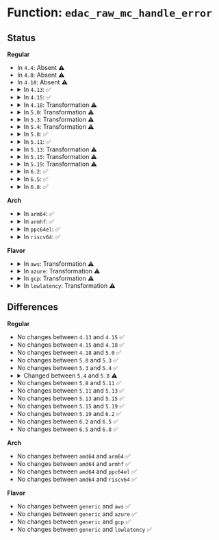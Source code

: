 # Function: <code>edac_raw_mc_handle_error</code>

## Status
<b>Regular</b>
<ul>
<li>
In <code>4.4</code>: Absent ⚠️
</li>
<li>
In <code>4.8</code>: Absent ⚠️
</li>
<li>
In <code>4.10</code>: Absent ⚠️
</li>
<li>
<details>
<summary>In <code>4.13</code>: ✅</summary>

```c
void edac_raw_mc_handle_error(const enum hw_event_mc_err_type type, struct mem_ctl_info *mci, struct edac_raw_error_desc *e);
```

**Collision:** Unique Global

**Inline:** No

**Transformation:** False

**Instances:**

```
In drivers/edac/edac_mc.c (ffffffff8175c1b0)
Location: drivers/edac/edac_mc.c:1057
Inline: False
Direct callers:
  - drivers/edac/edac_mc.c:edac_mc_handle_error
```
**Symbols:**

```
ffffffff8175c1b0-ffffffff8175c6d5: edac_raw_mc_handle_error (STB_GLOBAL)
```
</details>
</li>
<li>
<details>
<summary>In <code>4.15</code>: ✅</summary>

```c
void edac_raw_mc_handle_error(const enum hw_event_mc_err_type type, struct mem_ctl_info *mci, struct edac_raw_error_desc *e);
```

**Collision:** Unique Global

**Inline:** No

**Transformation:** False

**Instances:**

```
In drivers/edac/edac_mc.c (ffffffff817ce3f0)
Location: drivers/edac/edac_mc.c:1062
Inline: False
Direct callers:
  - drivers/edac/edac_mc.c:edac_mc_handle_error
  - drivers/edac/ghes_edac.c:ghes_edac_report_mem_error
```
**Symbols:**

```
ffffffff817ce3f0-ffffffff817ce927: edac_raw_mc_handle_error (STB_GLOBAL)
```
</details>
</li>
<li>
<details>
<summary>In <code>4.18</code>: Transformation ⚠️</summary>

```c
void edac_raw_mc_handle_error(const enum hw_event_mc_err_type type, struct mem_ctl_info *mci, struct edac_raw_error_desc *e);
```

**Collision:** Unique Global

**Inline:** No

**Transformation:** True

**Instances:**

```
In drivers/edac/edac_mc.c (0)
Location: drivers/edac/edac_mc.c:1064
Inline: False
Direct callers:
  - drivers/edac/edac_mc.c:edac_mc_handle_error
  - drivers/edac/ghes_edac.c:ghes_edac_report_mem_error
```
**Symbols:**

```
ffffffff81818516-ffffffff8181868c: edac_raw_mc_handle_error.cold.14 (STB_LOCAL)
ffffffff81817120-ffffffff81817506: edac_raw_mc_handle_error (STB_GLOBAL)
```
</details>
</li>
<li>
<details>
<summary>In <code>5.0</code>: Transformation ⚠️</summary>

```c
void edac_raw_mc_handle_error(const enum hw_event_mc_err_type type, struct mem_ctl_info *mci, struct edac_raw_error_desc *e);
```

**Collision:** Unique Global

**Inline:** No

**Transformation:** True

**Instances:**

```
In drivers/edac/edac_mc.c (0)
Location: drivers/edac/edac_mc.c:1057
Inline: False
Direct callers:
  - drivers/edac/edac_mc.c:edac_mc_handle_error
  - drivers/edac/ghes_edac.c:ghes_edac_report_mem_error
```
**Symbols:**

```
ffffffff81843daf-ffffffff81843f25: edac_raw_mc_handle_error.cold.15 (STB_LOCAL)
ffffffff818429c0-ffffffff81842da6: edac_raw_mc_handle_error (STB_GLOBAL)
```
</details>
</li>
<li>
<details>
<summary>In <code>5.3</code>: Transformation ⚠️</summary>

```c
void edac_raw_mc_handle_error(const enum hw_event_mc_err_type type, struct mem_ctl_info *mci, struct edac_raw_error_desc *e);
```

**Collision:** Unique Global

**Inline:** No

**Transformation:** True

**Instances:**

```
In drivers/edac/edac_mc.c (0)
Location: drivers/edac/edac_mc.c:1053
Inline: False
Direct callers:
  - drivers/edac/edac_mc.c:edac_mc_handle_error
  - drivers/edac/ghes_edac.c:ghes_edac_report_mem_error
```
**Symbols:**

```
ffffffff81886b5d-ffffffff81886cdd: edac_raw_mc_handle_error.cold (STB_LOCAL)
ffffffff818857c0-ffffffff81885bb8: edac_raw_mc_handle_error (STB_GLOBAL)
```
</details>
</li>
<li>
<details>
<summary>In <code>5.4</code>: Transformation ⚠️</summary>

```c
void edac_raw_mc_handle_error(const enum hw_event_mc_err_type type, struct mem_ctl_info *mci, struct edac_raw_error_desc *e);
```

**Collision:** Unique Global

**Inline:** No

**Transformation:** True

**Instances:**

```
In drivers/edac/edac_mc.c (0)
Location: drivers/edac/edac_mc.c:1046
Inline: False
Direct callers:
  - drivers/edac/edac_mc.c:edac_mc_handle_error
  - drivers/edac/ghes_edac.c:ghes_edac_report_mem_error
```
**Symbols:**

```
ffffffff818b8b1d-ffffffff818b8c9d: edac_raw_mc_handle_error.cold (STB_LOCAL)
ffffffff818b7760-ffffffff818b7b58: edac_raw_mc_handle_error (STB_GLOBAL)
```
</details>
</li>
<li>
<details>
<summary>In <code>5.8</code>: ✅</summary>

```c
void edac_raw_mc_handle_error(struct edac_raw_error_desc *e);
```

**Collision:** Unique Global

**Inline:** No

**Transformation:** False

**Instances:**

```
In drivers/edac/edac_mc.c (ffffffff81988720)
Location: drivers/edac/edac_mc.c:986
Inline: False
Direct callers:
  - drivers/edac/edac_mc.c:edac_mc_handle_error
  - drivers/edac/ghes_edac.c:ghes_edac_report_mem_error
```
**Symbols:**

```
ffffffff81988720-ffffffff819888d9: edac_raw_mc_handle_error (STB_GLOBAL)
```
</details>
</li>
<li>
<details>
<summary>In <code>5.11</code>: ✅</summary>

```c
void edac_raw_mc_handle_error(struct edac_raw_error_desc *e);
```

**Collision:** Unique Global

**Inline:** No

**Transformation:** False

**Instances:**

```
In drivers/edac/edac_mc.c (ffffffff8198c500)
Location: drivers/edac/edac_mc.c:990
Inline: False
Direct callers:
  - drivers/edac/edac_mc.c:edac_mc_handle_error
  - drivers/edac/ghes_edac.c:ghes_edac_report_mem_error
```
**Symbols:**

```
ffffffff8198c500-ffffffff8198c658: edac_raw_mc_handle_error (STB_GLOBAL)
```
</details>
</li>
<li>
<details>
<summary>In <code>5.13</code>: Transformation ⚠️</summary>

```c
void edac_raw_mc_handle_error(struct edac_raw_error_desc *e);
```

**Collision:** Unique Global

**Inline:** No

**Transformation:** True

**Instances:**

```
In drivers/edac/edac_mc.c (0)
Location: drivers/edac/edac_mc.c:990
Inline: False
Direct callers:
  - drivers/edac/edac_mc.c:edac_mc_handle_error
  - drivers/edac/ghes_edac.c:ghes_edac_report_mem_error
```
**Symbols:**

```
ffffffff81c1a9f9-ffffffff81c1aad6: edac_raw_mc_handle_error.cold (STB_LOCAL)
ffffffff81970b10-ffffffff81970d54: edac_raw_mc_handle_error (STB_GLOBAL)
```
</details>
</li>
<li>
<details>
<summary>In <code>5.15</code>: Transformation ⚠️</summary>

```c
void edac_raw_mc_handle_error(struct edac_raw_error_desc *e);
```

**Collision:** Unique Global

**Inline:** No

**Transformation:** True

**Instances:**

```
In drivers/edac/edac_mc.c (0)
Location: drivers/edac/edac_mc.c:993
Inline: False
Direct callers:
  - drivers/edac/edac_mc.c:edac_mc_handle_error
  - drivers/edac/ghes_edac.c:ghes_edac_report_mem_error
```
**Symbols:**

```
ffffffff81d2a8f5-ffffffff81d2a9d2: edac_raw_mc_handle_error.cold (STB_LOCAL)
ffffffff81a19430-ffffffff81a19671: edac_raw_mc_handle_error (STB_GLOBAL)
```
</details>
</li>
<li>
<details>
<summary>In <code>5.19</code>: Transformation ⚠️</summary>

```c
void edac_raw_mc_handle_error(struct edac_raw_error_desc *e);
```

**Collision:** Unique Global

**Inline:** No

**Transformation:** True

**Instances:**

```
In drivers/edac/edac_mc.c (0)
Location: drivers/edac/edac_mc.c:918
Inline: False
Direct callers:
  - drivers/edac/edac_mc.c:edac_mc_handle_error
  - drivers/edac/ghes_edac.c:ghes_edac_report_mem_error
```
**Symbols:**

```
ffffffff81ef6a48-ffffffff81ef6ba3: edac_raw_mc_handle_error.cold (STB_LOCAL)
ffffffff81b821d0-ffffffff81b82562: edac_raw_mc_handle_error (STB_GLOBAL)
```
</details>
</li>
<li>
<details>
<summary>In <code>6.2</code>: ✅</summary>

```c
void edac_raw_mc_handle_error(struct edac_raw_error_desc *e);
```

**Collision:** Unique Global

**Inline:** No

**Transformation:** False

**Instances:**

```
In drivers/edac/edac_mc.c (ffffffff81d20a40)
Location: drivers/edac/edac_mc.c:917
Inline: False
Direct callers:
  - drivers/edac/edac_mc.c:edac_mc_handle_error
  - drivers/edac/ghes_edac.c:ghes_edac_report_mem_error
```
**Symbols:**

```
ffffffff81d20a40-ffffffff81d20f1b: edac_raw_mc_handle_error (STB_GLOBAL)
```
</details>
</li>
<li>
<details>
<summary>In <code>6.5</code>: ✅</summary>

```c
void edac_raw_mc_handle_error(struct edac_raw_error_desc *e);
```

**Collision:** Unique Global

**Inline:** No

**Transformation:** False

**Instances:**

```
In drivers/edac/edac_mc.c (ffffffff81d89c50)
Location: drivers/edac/edac_mc.c:917
Inline: False
Direct callers:
  - drivers/edac/edac_mc.c:edac_mc_handle_error
  - drivers/edac/ghes_edac.c:ghes_edac_report_mem_error
```
**Symbols:**

```
ffffffff81d89c50-ffffffff81d8a118: edac_raw_mc_handle_error (STB_GLOBAL)
```
</details>
</li>
<li>
<details>
<summary>In <code>6.8</code>: ✅</summary>

```c
void edac_raw_mc_handle_error(struct edac_raw_error_desc *e);
```

**Collision:** Unique Global

**Inline:** No

**Transformation:** False

**Instances:**

```
In drivers/edac/edac_mc.c (ffffffff81e413a0)
Location: drivers/edac/edac_mc.c:918
Inline: False
Direct callers:
  - drivers/edac/edac_mc.c:edac_mc_handle_error
  - drivers/edac/ghes_edac.c:ghes_edac_report_mem_error
```
**Symbols:**

```
ffffffff81e413a0-ffffffff81e41868: edac_raw_mc_handle_error (STB_GLOBAL)
```
</details>
</li>
</ul>
<b>Arch</b>
<ul>
<li>
<details>
<summary>In <code>arm64</code>: ✅</summary>

```c
void edac_raw_mc_handle_error(const enum hw_event_mc_err_type type, struct mem_ctl_info *mci, struct edac_raw_error_desc *e);
```

**Collision:** Unique Global

**Inline:** No

**Transformation:** False

**Instances:**

```
In drivers/edac/edac_mc.c (ffff800010b0fbe0)
Location: drivers/edac/edac_mc.c:1046
Inline: False
Direct callers:
  - drivers/edac/edac_mc.c:edac_mc_handle_error
  - drivers/edac/ghes_edac.c:ghes_edac_report_mem_error
```
**Symbols:**

```
ffff800010b0fbe0-ffff800010b0fff4: edac_raw_mc_handle_error (STB_GLOBAL)
```
</details>
</li>
<li>
<details>
<summary>In <code>armhf</code>: ✅</summary>

```c
void edac_raw_mc_handle_error(const enum hw_event_mc_err_type type, struct mem_ctl_info *mci, struct edac_raw_error_desc *e);
```

**Collision:** Unique Global

**Inline:** No

**Transformation:** False

**Instances:**

```
In drivers/edac/edac_mc.c (c0bedbb4)
Location: drivers/edac/edac_mc.c:1046
Inline: False
Direct callers:
  - drivers/edac/edac_mc.c:edac_mc_handle_error
```
**Symbols:**

```
c0bedbb4-c0bee0b0: edac_raw_mc_handle_error (STB_GLOBAL)
```
</details>
</li>
<li>
<details>
<summary>In <code>ppc64el</code>: ✅</summary>

```c
void edac_raw_mc_handle_error(const enum hw_event_mc_err_type type, struct mem_ctl_info *mci, struct edac_raw_error_desc *e);
```

**Collision:** Unique Global

**Inline:** No

**Transformation:** False

**Instances:**

```
In drivers/edac/edac_mc.c (c000000000c02fb0)
Location: drivers/edac/edac_mc.c:1046
Inline: False
Direct callers:
  - drivers/edac/edac_mc.c:edac_mc_handle_error
```
**Symbols:**

```
c000000000c02fb0-c000000000c035a8: edac_raw_mc_handle_error (STB_GLOBAL)
```
</details>
</li>
<li>
<details>
<summary>In <code>riscv64</code>: ✅</summary>

```c
void edac_raw_mc_handle_error(const enum hw_event_mc_err_type type, struct mem_ctl_info *mci, struct edac_raw_error_desc *e);
```

**Collision:** Unique Global

**Inline:** No

**Transformation:** False

**Instances:**

```
In drivers/edac/edac_mc.c (ffffffe0006fccf6)
Location: drivers/edac/edac_mc.c:1046
Inline: False
Direct callers:
  - drivers/edac/edac_mc.c:edac_mc_handle_error
```
**Symbols:**

```
ffffffe0006fccf6-ffffffe0006fd08a: edac_raw_mc_handle_error (STB_GLOBAL)
```
</details>
</li>
</ul>
<b>Flavor</b>
<ul>
<li>
<details>
<summary>In <code>aws</code>: Transformation ⚠️</summary>

```c
void edac_raw_mc_handle_error(const enum hw_event_mc_err_type type, struct mem_ctl_info *mci, struct edac_raw_error_desc *e);
```

**Collision:** Unique Global

**Inline:** No

**Transformation:** True

**Instances:**

```
In drivers/edac/edac_mc.c (0)
Location: drivers/edac/edac_mc.c:1046
Inline: False
Direct callers:
  - drivers/edac/edac_mc.c:edac_mc_handle_error
```
**Symbols:**

```
ffffffff8185e99d-ffffffff8185eb1d: edac_raw_mc_handle_error.cold (STB_LOCAL)
ffffffff8185d5e0-ffffffff8185d9d8: edac_raw_mc_handle_error (STB_GLOBAL)
```
</details>
</li>
<li>
<details>
<summary>In <code>azure</code>: Transformation ⚠️</summary>

```c
void edac_raw_mc_handle_error(const enum hw_event_mc_err_type type, struct mem_ctl_info *mci, struct edac_raw_error_desc *e);
```

**Collision:** Unique Global

**Inline:** No

**Transformation:** True

**Instances:**

```
In drivers/edac/edac_mc.c (0)
Location: drivers/edac/edac_mc.c:1046
Inline: False
Direct callers:
  - drivers/edac/edac_mc.c:edac_mc_handle_error
```
**Symbols:**

```
ffffffff81825f6d-ffffffff818260ed: edac_raw_mc_handle_error.cold (STB_LOCAL)
ffffffff81824bb0-ffffffff81824fa8: edac_raw_mc_handle_error (STB_GLOBAL)
```
</details>
</li>
<li>
<details>
<summary>In <code>gcp</code>: Transformation ⚠️</summary>

```c
void edac_raw_mc_handle_error(const enum hw_event_mc_err_type type, struct mem_ctl_info *mci, struct edac_raw_error_desc *e);
```

**Collision:** Unique Global

**Inline:** No

**Transformation:** True

**Instances:**

```
In drivers/edac/edac_mc.c (0)
Location: drivers/edac/edac_mc.c:1046
Inline: False
Direct callers:
  - drivers/edac/edac_mc.c:edac_mc_handle_error
  - drivers/edac/ghes_edac.c:ghes_edac_report_mem_error
```
**Symbols:**

```
ffffffff818adfcd-ffffffff818ae14d: edac_raw_mc_handle_error.cold (STB_LOCAL)
ffffffff818acc10-ffffffff818ad008: edac_raw_mc_handle_error (STB_GLOBAL)
```
</details>
</li>
<li>
<details>
<summary>In <code>lowlatency</code>: Transformation ⚠️</summary>

```c
void edac_raw_mc_handle_error(const enum hw_event_mc_err_type type, struct mem_ctl_info *mci, struct edac_raw_error_desc *e);
```

**Collision:** Unique Global

**Inline:** No

**Transformation:** True

**Instances:**

```
In drivers/edac/edac_mc.c (0)
Location: drivers/edac/edac_mc.c:1046
Inline: False
Direct callers:
  - drivers/edac/edac_mc.c:edac_mc_handle_error
  - drivers/edac/ghes_edac.c:ghes_edac_report_mem_error
```
**Symbols:**

```
ffffffff818ca25d-ffffffff818ca3dd: edac_raw_mc_handle_error.cold (STB_LOCAL)
ffffffff818c8e60-ffffffff818c9271: edac_raw_mc_handle_error (STB_GLOBAL)
```
</details>
</li>
</ul>

## Differences
<b>Regular</b>
<ul>
<li>
No changes between <code>4.13</code> and <code>4.15</code> ✅
</li>
<li>
No changes between <code>4.15</code> and <code>4.18</code> ✅
</li>
<li>
No changes between <code>4.18</code> and <code>5.0</code> ✅
</li>
<li>
No changes between <code>5.0</code> and <code>5.3</code> ✅
</li>
<li>
No changes between <code>5.3</code> and <code>5.4</code> ✅
</li>
<li>
<details>
<summary>Changed between <code>5.4</code> and <code>5.8</code> ⚠️</summary>
<ul>
<li>
<b>Param removed. </b>
<code>const enum hw_event_mc_err_type type</code>
</li>
<li>
<b>Param removed. </b>
<code>struct mem_ctl_info *mci</code>
</li>
<li>
<b>Param reordered. </b>
<code>type, mci, e</code> ➡️ <code>e</code>
</li>
</ul>
</details>
</li>
<li>
No changes between <code>5.8</code> and <code>5.11</code> ✅
</li>
<li>
No changes between <code>5.11</code> and <code>5.13</code> ✅
</li>
<li>
No changes between <code>5.13</code> and <code>5.15</code> ✅
</li>
<li>
No changes between <code>5.15</code> and <code>5.19</code> ✅
</li>
<li>
No changes between <code>5.19</code> and <code>6.2</code> ✅
</li>
<li>
No changes between <code>6.2</code> and <code>6.5</code> ✅
</li>
<li>
No changes between <code>6.5</code> and <code>6.8</code> ✅
</li>
</ul>
<b>Arch</b>
<ul>
<li>
No changes between <code>amd64</code> and <code>arm64</code> ✅
</li>
<li>
No changes between <code>amd64</code> and <code>armhf</code> ✅
</li>
<li>
No changes between <code>amd64</code> and <code>ppc64el</code> ✅
</li>
<li>
No changes between <code>amd64</code> and <code>riscv64</code> ✅
</li>
</ul>
<b>Flavor</b>
<ul>
<li>
No changes between <code>generic</code> and <code>aws</code> ✅
</li>
<li>
No changes between <code>generic</code> and <code>azure</code> ✅
</li>
<li>
No changes between <code>generic</code> and <code>gcp</code> ✅
</li>
<li>
No changes between <code>generic</code> and <code>lowlatency</code> ✅
</li>
</ul>
